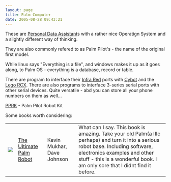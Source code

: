 ```yaml
---
layout: page
title: Palm Computer
date: 2005-08-28 09:43:21
---
```

<p>These are <a href="/wiki/personal_data_assistant.html" title="Personal Data Assistant">Personal Data Assistant</a>s with a rather nice Operatign System and a slightly different way of thinking.
</p>
<p>They are also commonly refered to as Palm Pilot's - the name of the original first model.
</p>
<p>While linux says "Everything is a file", and windows makes it up as it goes along, to Palm OS - everything is a database, record or table.
</p>
<p>There are program to interface their <a href="/wiki/infra_red.html" title="A type of EM radiation commonly used for digital communications">Infra Red</a> ports with <a href="/wiki/cybot.html" title="Cybot">Cybot</a> and the <a href="/wiki/rcx.html" title="The Lego RCX">Lego RCX</a>. There are also programs to interface 3-series serial ports with other serial devices. Quite versatile - abd you can store all your phone numbers on them as well...
</p>
<p><a href="/wiki/pprk.html" title="Palm Pilot Robot Kit">PPRK</a> - Palm Pilot Robot Kit
</p>
<p>Some books worth considering:
</p>
<table class="normal" id="fancytable_1"> <tr> <td class="odd"> <a class="internal" href="http://www.amazon.co.uk/exec/obidos/ASIN/0072228806/orionrobots-21" target="_blank"> <img class="img-responsive" src="image62"/> </a> </td> <td class="odd"><a  href="http://www.amazon.co.uk/exec/obidos/ASIN/0072228806/orionrobots-21" rel="external" target="_blank">The Ultimate Palm Robot</a></td> <td class="odd">Kevin Mukhar, Dave Johnson</td> <td class="odd">What can I say. This book is amazing. Take your old Palm(a IIIc perhaps) and turn it into a serious robot base.  Including software, electronics examples and other stuff - this is a wonderful book. I am only sore that I didnt find it before.</td> </tr> </table>
